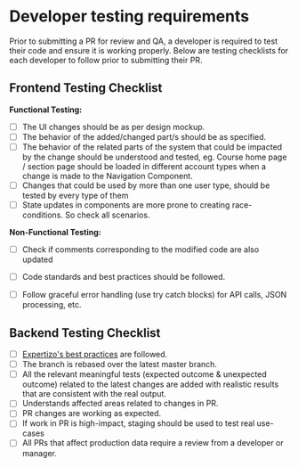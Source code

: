 # Developer testing requirements

Prior to submitting a PR for review and QA, a developer is required to test their code and ensure it is working properly. Below are testing checklists for each developer to follow prior to submitting their PR.

## Frontend Testing Checklist

**Functional Testing:**

- [ ] The UI changes should be as per design mockup.
- [ ] The behavior of the added/changed part/s should be as specified.
- [ ] The behavior of the related parts of the system that could be impacted by the change should be understood and tested, eg. Course home page / section page should be loaded in different account types when a change is made to the Navigation Component.
- [ ] Changes that could be used by more than one user type, should be tested by every type of them
- [ ] State updates in components are more prone to creating race-conditions. So check all scenarios.

**Non-Functional Testing:**

- [ ] Check if comments corresponding to the modified code are also updated
- [ ] Code standards and best practices should be followed.
- [ ] Follow graceful error handling (use try catch blocks) for API calls, JSON processing, etc.


## Backend Testing Checklist

- [ ] [Expertizo's best practices](https://github.com/Expertizo/Onboarding/blob/master/codeStandards.md) are followed.
- [ ] The branch is rebased over the latest master branch.
- [ ] All the relevant meaningful tests (expected outcome & unexpected outcome) related to the latest changes are added with realistic results that are consistent with the real output.
- [ ] Understands affected areas related to changes in PR.
- [ ] PR changes are working as expected.
- [ ] If work in PR is high-impact, staging should be used to test real use-cases
- [ ] All PRs that affect production data require a review from a developer or manager.
